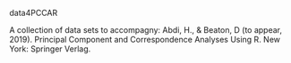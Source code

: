 data4PCCAR

A collection of data sets to accompagny:
Abdi, H., & Beaton, D (to appear, 2019).
Principal Component and Correspondence Analyses Using R. New York: Springer Verlag. 